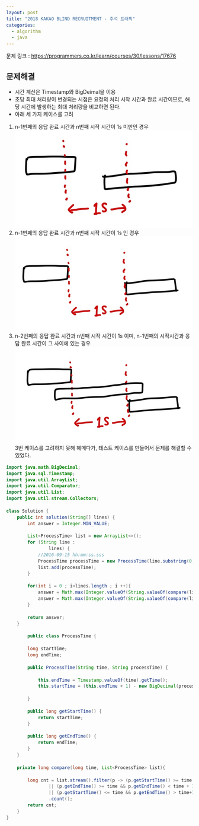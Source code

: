 ```yaml
---
layout: post
title: "2018 KAKAO BLIND RECRUITMENT - 추석 트래픽"
categories:
  - algorithm
  - java
---
```


문제 링크 : <https://programmers.co.kr/learn/courses/30/lessons/17676>

## 문제해결
* 시간 계산은 Timestamp와 BigDeimal을 이용
* 초당 최대 처리량이 변경되는 시점은 요청의 처리 시작 시간과 완료 시간이므로, 해당 시간에 발생하는 최대 처리량을 비교하면 된다.
* 아래 세 가지 케이스를 고려 
1. n-1번째의 응답 완료 시간과 n번째 시작 시간이 1s 미만인 경우   
![texture theme preview](/img/201225_case1.png)   
2. n-1번째의 응답 완료 시간과 n번째 시작 시간이 1s 인 경우   
![texture theme preview](/img/201225_case2.png)   
3. n-2번째의 응답 완료 시간과 n번째 시작 시간이 1s 이며, n-1번째의 시작시간과 응답 완료 시간이 그 사이에 있는 경우   
![texture theme preview](/img/201225_case3.png)   
3번 케이스를 고려하지 못해 헤메다가, 테스트 케이스를 만들어서 문제를 해결할 수 있었다.

```java
import java.math.BigDecimal;
import java.sql.Timestamp;
import java.util.ArrayList;
import java.util.Comparator;
import java.util.List;
import java.util.stream.Collectors;

class Solution {
    public int solution(String[] lines) {
        int answer = Integer.MIN_VALUE;

        List<ProcessTime> list = new ArrayList<>();
        for (String line :
                lines) {
            //2016-09-15 hh:mm:ss.sss
            ProcessTime processTime = new ProcessTime(line.substring(0, 23), line.split(" ")[2]);
            list.add(processTime);
        }

        for(int i = 0 ; i<lines.length ; i ++){
            answer = Math.max(Integer.valueOf(String.valueOf(compare(list.get(i).getStartTime(), list))),answer);
            answer = Math.max(Integer.valueOf(String.valueOf(compare(list.get(i).getEndTime(), list))),answer);
        }

        return answer;
    }

        public class ProcessTime {

        long startTime;
        long endTime;

        public ProcessTime(String time, String processTime) {

            this.endTime = Timestamp.valueOf(time).getTime();
            this.startTime = (this.endTime + 1) - new BigDecimal(processTime.substring(0, processTime.length() - 1)).movePointRight(3).longValue();

        }

        public long getStartTime() {
            return startTime;
        }

        public long getEndTime() {
            return endTime;
        }
    }

    private long compare(long time, List<ProcessTime> list){

        long cnt = list.stream().filter(p -> (p.getStartTime() >= time && p.getStartTime() < time+1000)
                || (p.getEndTime() >= time && p.getEndTime() < time + 1000)
                || (p.getStartTime() <= time && p.getEndTime() > time+1000))
                .count();
        return cnt;
    }
}
```

